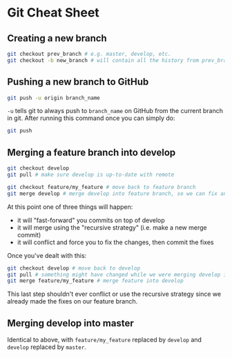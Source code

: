 # Git Cheat Sheet

## Creating a new branch

```bash
git checkout prev_branch # e.g. master, develop, etc.
git checkout -b new_branch # will contain all the history from prev_branch
```

## Pushing a new branch to GitHub

```bash
git push -u origin branch_name
```

`-u` tells git to always push to `branch_name` on GitHub from the current branch in git. After running this command once you can simply do:

```bash
git push
```

## Merging a feature branch into develop

```bash
git checkout develop
git pull # make sure develop is up-to-date with remote

git checkout feature/my_feature # move back to feature branch
git merge develop # merge develop into feature branch, so we can fix any conflicts there
```

At this point one of three things will happen:
- it will "fast-forward" you commits on top of develop
- it will merge using the "recursive strategy" (i.e. make a new merge commit)
- it will conflict and force you to fix the changes, then commit the fixes

Once you've dealt with this:

```bash
git checkout develop # move back to develop
git pull # something might have changed while we were merging develop into our feature if so repeat that
git merge feature/my_feature # merge feature into develop
```

This last step shouldn't ever conflict or use the recursive strategy since we already made the fixes on our feature branch.

## Merging develop into master

Identical to above, with `feature/my_feature` replaced by `develop` and `develop` replaced by `master`.
